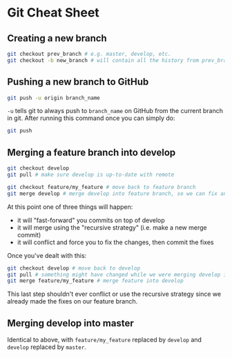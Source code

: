 # Git Cheat Sheet

## Creating a new branch

```bash
git checkout prev_branch # e.g. master, develop, etc.
git checkout -b new_branch # will contain all the history from prev_branch
```

## Pushing a new branch to GitHub

```bash
git push -u origin branch_name
```

`-u` tells git to always push to `branch_name` on GitHub from the current branch in git. After running this command once you can simply do:

```bash
git push
```

## Merging a feature branch into develop

```bash
git checkout develop
git pull # make sure develop is up-to-date with remote

git checkout feature/my_feature # move back to feature branch
git merge develop # merge develop into feature branch, so we can fix any conflicts there
```

At this point one of three things will happen:
- it will "fast-forward" you commits on top of develop
- it will merge using the "recursive strategy" (i.e. make a new merge commit)
- it will conflict and force you to fix the changes, then commit the fixes

Once you've dealt with this:

```bash
git checkout develop # move back to develop
git pull # something might have changed while we were merging develop into our feature if so repeat that
git merge feature/my_feature # merge feature into develop
```

This last step shouldn't ever conflict or use the recursive strategy since we already made the fixes on our feature branch.

## Merging develop into master

Identical to above, with `feature/my_feature` replaced by `develop` and `develop` replaced by `master`.
